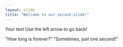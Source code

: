 ```yaml
---
layout: slide
title: "Welcome to our second slide!"
---
```

Your text
Use the left arrow to go back!

"How long is forever?"
"Sometimes, just one second!"
